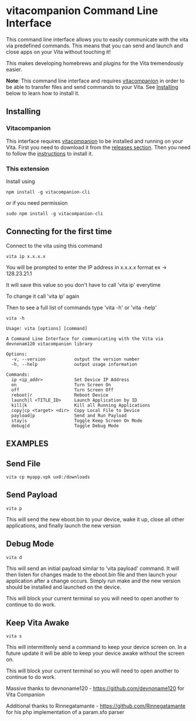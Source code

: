 # vitacompanion Command Line Interface

This command line interface allows you to easily communicate with the vita via predefined commands. This means that you can send and launch and close apps on your Vita without touching it!

This makes developing homebrews and plugins for the Vita tremendously easier.

**Note**: This command line interface and requires [vitacompanion](https://github.com/devnoname120/vitacompanion) in order to be able to transfer files and send commands to your Vita. See [Installing](#Installing) below to learn how to install it.


## Installing

### Vitacompanion

This interface requires [vitacompanion](https://github.com/devnoname120/vitacompanion) to be installed and running on your Vita.
First you need to download it from the [releases section](https://github.com/devnoname120/vitacompanion/releases).
Then you need to follow the [instructions](https://github.com/devnoname120/vitacompanion#readme) to install it.

### This extension

Install using 
```
npm install -g vitacompanion-cli
```

or if you need permission

```
sudo npm install -g vitacompanion-cli
```

## Connecting for the first time

Connect to the vita using this command
```
vita ip x.x.x.x
```

You will be prompted to enter the IP address in x.x.x.x format ex -> 128.23.21.1

It will save this value so you don't have to call 'vita ip' everytime

To change it call 'vita ip' again

Then to see a full list of commands type 'vita -h' or 'vita -help'

```
vita -h

Usage: vita [options] [command]

A Command Line Interface for communicating with the Vita via devnonam120 vitacompanion library

Options:
  -v, --version           output the version number
  -h, --help              output usage information

Commands:
  ip <ip_addr>            Set Device IP Address
  on                      Turn Screen On
  off                     Turn Screen Off
  reboot|r                Reboot Device
  launch|l <TITLE_ID>     Launch Application by ID
  kill|k                  Kill all Running Applications
  copy|cp <target> <dir>  Copy Local File to Device
  payload|p               Send and Run Payload
  stay|s                  Toggle Keep Screen On Mode
  debug|d                 Toggle Debug Mode
```


## EXAMPLES

## Send File

```
vita cp myapp.vpk ux0:/downloads
```

## Send Payload

```
vita p
```

This will send the new eboot.bin to your device, wake it up, close all other applications, and finally launch the new version

## Debug Mode

```
vita d
```

This will send an initial payload similar to 'vita payload' command. It will then listen for changes made to the eboot.bin file and then launch your application after a change occurs. Simply run make and the new version should be installed and launched on the device. 

This will block your current terminal so you will need to open another to continue to do work.

## Keep Vita Awake

```
vita s
```

This will intermittenly send a command to keep your device screen on. In a future update it will be able to keep your device awake without the screen on. 

This will block your current terminal so you will need to open another to continue to do work.



Massive thanks to devnoname120 - https://github.com/devnoname120 for Vita Companion

Additional thanks to Rinnegatamante - https://github.com/Rinnegatamante for his php implementation of a param.sfo parser